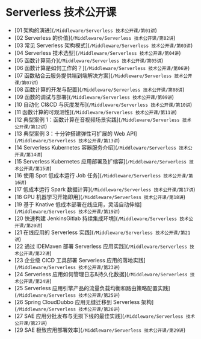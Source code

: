 # Serverless 技术公开课

- \[01 架构的演进\](`/Middleware/Serverless 技术公开课/第01讲`)
- \[02 Serverless 的价值\](`/Middleware/Serverless 技术公开课/第02讲`)
- \[03 常见 Serverless 架构模式\](`/Middleware/Serverless 技术公开课/第03讲`)
- \[04 Serverless 技术选型\](`/Middleware/Serverless 技术公开课/第04讲`)
- \[05 函数计算简介\](`/Middleware/Serverless 技术公开课/第05讲`)
- \[06 函数计算是如何工作的？\](`/Middleware/Serverless 技术公开课/第06讲`)
- \[07 函数粘合云服务提供端到端解决方案\](`/Middleware/Serverless 技术公开课/第07讲`)
- \[08 函数计算的开发与配置\](`/Middleware/Serverless 技术公开课/第08讲`)
- \[09 函数的调试与部署\](`/Middleware/Serverless 技术公开课/第09讲`)
- \[10 自动化 CI&CD 与灰度发布\](`/Middleware/Serverless 技术公开课/第10讲`)
- \[11 函数计算的可观测性\](`/Middleware/Serverless 技术公开课/第11讲`)
- \[12 典型案例 1：函数计算在音视频场景实践\](`/Middleware/Serverless 技术公开课/第12讲`)
- \[13 典型案例 3：十分钟搭建弹性可扩展的 Web API\](`/Middleware/Serverless 技术公开课/第13讲`)
- \[14 Serverless Kubernetes 容器服务介绍\](`/Middleware/Serverless 技术公开课/第14讲`)
- \[15 Serverless Kubernetes 应用部署及扩缩容\](`/Middleware/Serverless 技术公开课/第15讲`)
- \[16 使用 Spot 低成本运行 Job 任务\](`/Middleware/Serverless 技术公开课/第16讲`)
- \[17 低成本运行 Spark 数据计算\](`/Middleware/Serverless 技术公开课/第17讲`)
- \[18 GPU 机器学习开箱即用\](`/Middleware/Serverless 技术公开课/第18讲`)
- \[19 基于 Knative 低成本部署在线应用，灵活自动伸缩\](`/Middleware/Serverless 技术公开课/第19讲`)
- \[20 快速构建 JenkinsGitlab 持续集成环境\](`/Middleware/Serverless 技术公开课/第20讲`)
- \[21 在线应用的 Serverless 实践\](`/Middleware/Serverless 技术公开课/第21讲`)
- \[22 通过 IDEMaven 部署 Serverless 应用实践\](`/Middleware/Serverless 技术公开课/第22讲`)
- \[23 企业级 CICD 工具部署 Serverless 应用的落地实践\](`/Middleware/Serverless 技术公开课/第23讲`)
- \[24 Serverless 应用如何管理日志&持久化数据\](`/Middleware/Serverless 技术公开课/第24讲`)
- \[25 Serverless 应用引擎产品的流量负载均衡和路由策略配置实践\](`/Middleware/Serverless 技术公开课/第25讲`)
- \[26 Spring CloudDubbo 应用无缝迁移到 Serverless 架构\](`/Middleware/Serverless 技术公开课/第26讲`)
- \[27 SAE 应用分批发布与无损下线的最佳实践\](`/Middleware/Serverless 技术公开课/第27讲`)
- \[29 SAE 极致应用部署效率\](`/Middleware/Serverless 技术公开课/第29讲`)
